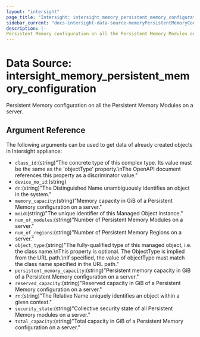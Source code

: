 ```yaml
---
layout: "intersight"
page_title: "Intersight: intersight_memory_persistent_memory_configuration"
sidebar_current: "docs-intersight-data-source-memoryPersistentMemoryConfiguration"
description: |-
Persistent Memory configuration on all the Persistent Memory Modules on a server.
---
```


# Data Source: intersight_memory_persistent_memory_configuration
Persistent Memory configuration on all the Persistent Memory Modules on a server.
## Argument Reference
The following arguments can be used to get data of already created objects in Intersight appliance:
* `class_id`:(string)"The concrete type of this complex type. Its value must be the same as the 'objectType' property.\nThe OpenAPI document references this property as a discriminator value."
* `device_mo_id`:(string)
* `dn`:(string)"The Distinguished Name unambiguously identifies an object in the system."
* `memory_capacity`:(string)"Memory capacity in GiB of a Persistent Memory configuration on a server."
* `moid`:(string)"The unique identifier of this Managed Object instance."
* `num_of_modules`:(string)"Number of Persistent Memory Modules on a server."
* `num_of_regions`:(string)"Number of Persistent Memory Regions on a server."
* `object_type`:(string)"The fully-qualified type of this managed object, i.e. the class name.\nThis property is optional. The ObjectType is implied from the URL path.\nIf specified, the value of objectType must match the class name specified in the URL path."
* `persistent_memory_capacity`:(string)"Persistent memory capacity in GiB of a Persistent Memory configuration on a server."
* `reserved_capacity`:(string)"Reserved capacity in GiB of a Persistent Memory configuration on a server."
* `rn`:(string)"The Relative Name uniquely identifies an object within a given context."
* `security_state`:(string)"Collective security state of all Persistent Memory modules on a server."
* `total_capacity`:(string)"Total capacity in GiB of a Persistent Memory configuration on a server."
